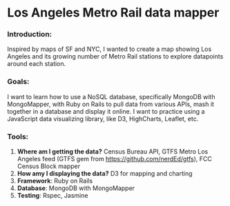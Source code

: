 Los Angeles Metro Rail data mapper
===

### Introduction:
Inspired by maps of SF and NYC, I wanted to create a map showing Los Angeles and its growing number of Metro Rail stations to explore datapoints around each station.

### Goals:
I want to learn how to use a NoSQL database, specifically MongoDB with MongoMapper, with Ruby on Rails to pull data from various APIs, mash it together in a database and display it online. I want to practice using a JavaScript data visualizing library, like D3, HighCharts, Leaflet, etc.

### Tools:
1. **Where am I getting the data?** Census Bureau API, GTFS Metro Los Angeles feed (GTFS gem from https://github.com/nerdEd/gtfs), FCC Census Block mapper
2. **How amy I displaying the data?** D3 for mapping and charting
3. **Framework**: Ruby on Rails
4. **Database**: MongoDB with MongoMapper
5. **Testing**: Rspec, Jasmine